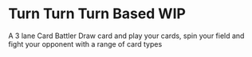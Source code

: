 # Turn Turn Turn Based WIP
 A 3 lane Card Battler
Draw card and play your cards, spin your  field and fight your opponent with a range of card types

